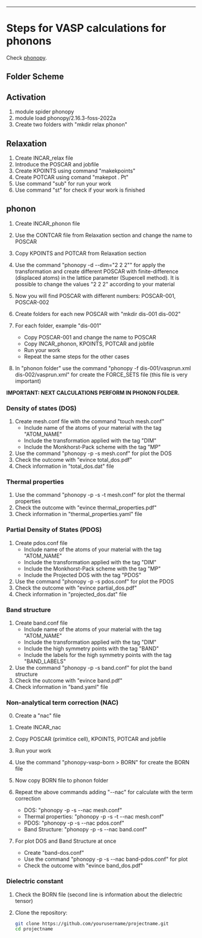 ---

# Steps for VASP calculations for phonons
Check [phonopy](https://phonopy.github.io/phonopy/).

## Folder Scheme


## Activation
1. module spider phonopy
2. module load phonopy/2.16.3-foss-2022a
3. Create two folders with "mkdir relax phonon"

## Relaxation
1. Create INCAR_relax file
2. Introduce the POSCAR and jobfile
3. Create KPOINTS using command "makekpoints"
4. Create POTCAR using comand "makepot . Pt"
5. Use command "sub" for run your work
6. Use command "st" for check if your work is finished

## phonon
1. Create INCAR_phonon file
2. Use the CONTCAR file from Relaxation section and change the name to POSCAR
3. Copy KPOINTS and POTCAR from Relaxation section

4. Use the command "phonopy -d --dim="2 2 2"" for apply the transformation and create 
   different POSCAR with finite-difference (displaced atoms) in the lattice parameter
   (Supercell method). It is possible to change the values "2 2 2" according to your material
5. Now you will find POSCAR with different numbers: POSCAR-001, POSCAR-002
6. Create folders for each new POSCAR with "mkdir dis-001 dis-002"
7. For each folder, example "dis-001"
   - Copy POSCAR-001 and change the name to POSCAR
   - Copy INCAR_phonon, KPOINTS, POTCAR and jobfile
   - Run your work 
   - Repeat the same steps for the other cases
8. In "phonon folder" use the command "phonopy -f dis-001/vasprun.xml dis-002/vasprun.xml" for
   create the FORCE_SETS file (this file is very important)

**IMPORTANT: NEXT CALCULATIONS PERFORM IN PHONON FOLDER.**

### Density of states (DOS)
1. Create mesh.conf file with the command "touch mesh.conf"
   - Include name of the atoms of your material with the tag "ATOM_NAME"
   - Include the transformation applied with the tag "DIM"  
   - Include the Monkhorst-Pack scheme with the tag "MP"
2. Use the command "phonopy -p -s mesh.conf" for plot the DOS
3. Check the outcome with "evince total_dos.pdf"
4. Check information in "total_dos.dat" file

### Thermal properties
1. Use the command "phonopy -p -s -t  mesh.conf" for plot the thermal properties
2. Check the outcome with "evince thermal_properties.pdf"
3. Check information in "thermal_properties.yaml" file

### Partial Density of States (PDOS)
1. Create pdos.conf file
   - Include name of the atoms of your material with the tag "ATOM_NAME"
   - Include the transformation applied with the tag "DIM"  
   - Include the Monkhorst-Pack scheme with the tag "MP"
   - Include the Projected DOS with the tag "PDOS"
2. Use the command "phonopy -p -s pdos.conf" for plot the PDOS
3. Check the outcome with "evince partial_dos.pdf"
4. Check information in "projected_dos.dat" file

### Band structure
1. Create band.conf file
   - Include name of the atoms of your material with the tag "ATOM_NAME"
   - Include the transformation applied with the tag "DIM"
   - Include the high symmetry points with the tag "BAND"
   - Include the labels for the high symmetry points with the tag "BAND_LABELS"
2. Use the command "phonopy -p -s band.conf" for plot the band structure
3. Check the outcome with "evince band.pdf"
4. Check information in "band.yaml" file

### Non-analytical term correction (NAC)
0. Create a "nac" file
1. Create INCAR_nac
2. Copy POSCAR (primitice cell), KPOINTS, POTCAR and jobfile
3. Run your work
    
4. Use the command "phonopy-vasp-born > BORN" for create the BORN file
5. Now copy BORN file to phonon folder
6. Repeat the above commands adding "--nac" for calculate with the term correction
   - DOS:                "phonopy -p -s --nac mesh.conf"
   - Thermal properties: "phonopy -p -s -t --nac mesh.conf"
   - PDOS:               "phonopy -p -s --nac pdos.conf"
   - Band Structure:     "phonopy -p -s --nac band.conf"
7. For plot DOS and Band Structure at once
   - Create "band-dos.conf"
   - Use the command "phonopy -p -s --nac band-pdos.conf" for plot 
   - Check the outcome with "evince band_dos.pdf"

### Dielectric constant
1. Check the BORN file (second line is information about the dielectric tensor)




















1. Clone the repository:

   ```bash
   git clone https://github.com/yourusername/projectname.git
   cd projectname
